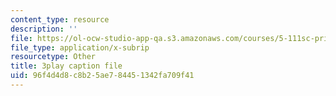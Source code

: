 ```yaml
---
content_type: resource
description: ''
file: https://ol-ocw-studio-app-qa.s3.amazonaws.com/courses/5-111sc-principles-of-chemical-science-fall-2014/96f4d4d8c8b25ae784451342fa709f41_ustfXi-mpkI.vtt
file_type: application/x-subrip
resourcetype: Other
title: 3play caption file
uid: 96f4d4d8-c8b2-5ae7-8445-1342fa709f41
---
```

